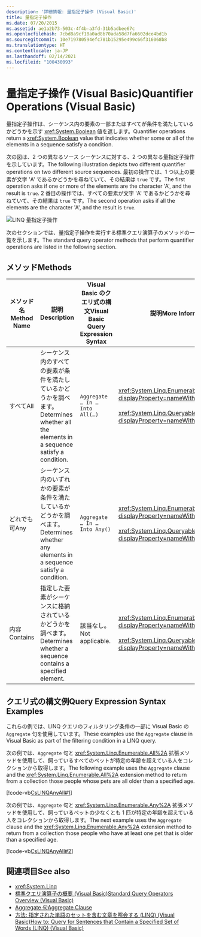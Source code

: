 ```yaml
---
description: '詳細情報: 量指定子操作 (Visual Basic)'
title: 量指定子操作
ms.date: 07/20/2015
ms.assetid: ae1a2b73-503c-4f4b-a3fd-31b5adbee67c
ms.openlocfilehash: 7cbd8a9cf18a0ad8b70ada58d7fa6602dce4bd1b
ms.sourcegitcommit: 10e719780594efc781b15295e499c66f316068b8
ms.translationtype: HT
ms.contentlocale: ja-JP
ms.lasthandoff: 02/14/2021
ms.locfileid: "100430093"
---
```

# <a name="quantifier-operations-visual-basic"></a><span data-ttu-id="36616-103">量指定子操作 (Visual Basic)</span><span class="sxs-lookup"><span data-stu-id="36616-103">Quantifier Operations (Visual Basic)</span></span>

<span data-ttu-id="36616-104">量指定子操作は、シーケンス内の要素の一部またはすべてが条件を満たしているかどうかを示す <xref:System.Boolean> 値を返します。</span><span class="sxs-lookup"><span data-stu-id="36616-104">Quantifier operations return a <xref:System.Boolean> value that indicates whether some or all of the elements in a sequence satisfy a condition.</span></span>  
  
 <span data-ttu-id="36616-105">次の図は、2 つの異なるソース シーケンスに対する、2 つの異なる量指定子操作を示しています。</span><span class="sxs-lookup"><span data-stu-id="36616-105">The following illustration depicts two different quantifier operations on two different source sequences.</span></span> <span data-ttu-id="36616-106">最初の操作では、1 つ以上の要素が文字 'A' であるかどうかを尋ねていて、その結果は `true` です。</span><span class="sxs-lookup"><span data-stu-id="36616-106">The first operation asks if one or more of the elements are the character 'A', and the result is `true`.</span></span> <span data-ttu-id="36616-107">2 番目の操作では、すべての要素が文字 'A' であるかどうかを尋ねていて、その結果は `true` です。</span><span class="sxs-lookup"><span data-stu-id="36616-107">The second operation asks if all the elements are the character 'A', and the result is `true`.</span></span>  
  
 ![LINQ 量指定子操作](./media/quantifier-operations/linq-quantifier-operations.png)  
  
 <span data-ttu-id="36616-109">次のセクションでは、量指定子操作を実行する標準クエリ演算子のメソッドの一覧を示します。</span><span class="sxs-lookup"><span data-stu-id="36616-109">The standard query operator methods that perform quantifier operations are listed in the following section.</span></span>  
  
## <a name="methods"></a><span data-ttu-id="36616-110">メソッド</span><span class="sxs-lookup"><span data-stu-id="36616-110">Methods</span></span>  
  
|<span data-ttu-id="36616-111">メソッド名</span><span class="sxs-lookup"><span data-stu-id="36616-111">Method Name</span></span>|<span data-ttu-id="36616-112">説明</span><span class="sxs-lookup"><span data-stu-id="36616-112">Description</span></span>|<span data-ttu-id="36616-113">Visual Basic のクエリ式の構文</span><span class="sxs-lookup"><span data-stu-id="36616-113">Visual Basic Query Expression Syntax</span></span>|<span data-ttu-id="36616-114">説明</span><span class="sxs-lookup"><span data-stu-id="36616-114">More Information</span></span>|  
|-----------------|-----------------|------------------------------------------|----------------------|  
|<span data-ttu-id="36616-115">すべて</span><span class="sxs-lookup"><span data-stu-id="36616-115">All</span></span>|<span data-ttu-id="36616-116">シーケンス内のすべての要素が条件を満たしているかどうかを調べます。</span><span class="sxs-lookup"><span data-stu-id="36616-116">Determines whether all the elements in a sequence satisfy a condition.</span></span>|`Aggregate … In … Into All(…)`|<xref:System.Linq.Enumerable.All%2A?displayProperty=nameWithType><br /><br /> <xref:System.Linq.Queryable.All%2A?displayProperty=nameWithType>|  
|<span data-ttu-id="36616-117">どれでも可</span><span class="sxs-lookup"><span data-stu-id="36616-117">Any</span></span>|<span data-ttu-id="36616-118">シーケンス内のいずれかの要素が条件を満たしているかどうかを調べます。</span><span class="sxs-lookup"><span data-stu-id="36616-118">Determines whether any elements in a sequence satisfy a condition.</span></span>|`Aggregate … In … Into Any()`|<xref:System.Linq.Enumerable.Any%2A?displayProperty=nameWithType><br /><br /> <xref:System.Linq.Queryable.Any%2A?displayProperty=nameWithType>|  
|<span data-ttu-id="36616-119">内容</span><span class="sxs-lookup"><span data-stu-id="36616-119">Contains</span></span>|<span data-ttu-id="36616-120">指定した要素がシーケンスに格納されているかどうかを調べます。</span><span class="sxs-lookup"><span data-stu-id="36616-120">Determines whether a sequence contains a specified element.</span></span>|<span data-ttu-id="36616-121">該当なし。</span><span class="sxs-lookup"><span data-stu-id="36616-121">Not applicable.</span></span>|<xref:System.Linq.Enumerable.Contains%2A?displayProperty=nameWithType><br /><br /> <xref:System.Linq.Queryable.Contains%2A?displayProperty=nameWithType>|  
  
## <a name="query-expression-syntax-examples"></a><span data-ttu-id="36616-122">クエリ式の構文例</span><span class="sxs-lookup"><span data-stu-id="36616-122">Query Expression Syntax Examples</span></span>  

 <span data-ttu-id="36616-123">これらの例では、LINQ クエリのフィルタリング条件の一部に Visual Basic の `Aggregate` 句を使用しています。</span><span class="sxs-lookup"><span data-stu-id="36616-123">These examples use the `Aggregate` clause in Visual Basic as part of the filtering condition in a LINQ query.</span></span>  
  
 <span data-ttu-id="36616-124">次の例では、`Aggregate` 句と <xref:System.Linq.Enumerable.All%2A> 拡張メソッドを使用して、飼っているすべてのペットが特定の年齢を超えている人をコレクションから取得します。</span><span class="sxs-lookup"><span data-stu-id="36616-124">The following example uses the `Aggregate` clause and the <xref:System.Linq.Enumerable.All%2A> extension method to return from a collection those people whose pets are all older than a specified age.</span></span>  
  
 [!code-vb[CsLINQAnyAll#1](~/samples/snippets/visualbasic/VS_Snippets_VBCSharp/CsLINQAnyAll/VB/AnyAll.vb#1)]  
  
 <span data-ttu-id="36616-125">次の例では、`Aggregate` 句と <xref:System.Linq.Enumerable.Any%2A> 拡張メソッドを使用して、飼っているペットの少なくとも 1 匹が特定の年齢を超えている人をコレクションから取得します。</span><span class="sxs-lookup"><span data-stu-id="36616-125">The next example uses the `Aggregate` clause and the <xref:System.Linq.Enumerable.Any%2A> extension method to return from a collection those people who have at least one pet that is older than a specified age.</span></span>  
  
 [!code-vb[CsLINQAnyAll#2](~/samples/snippets/visualbasic/VS_Snippets_VBCSharp/CsLINQAnyAll/VB/AnyAll.vb#2)]  
  
## <a name="see-also"></a><span data-ttu-id="36616-126">関連項目</span><span class="sxs-lookup"><span data-stu-id="36616-126">See also</span></span>

- <xref:System.Linq>
- [<span data-ttu-id="36616-127">標準クエリ演算子の概要 (Visual Basic)</span><span class="sxs-lookup"><span data-stu-id="36616-127">Standard Query Operators Overview (Visual Basic)</span></span>](standard-query-operators-overview.md)
- [<span data-ttu-id="36616-128">Aggregate 句</span><span class="sxs-lookup"><span data-stu-id="36616-128">Aggregate Clause</span></span>](../../../language-reference/queries/aggregate-clause.md)
- [<span data-ttu-id="36616-129">方法: 指定された単語のセットを含む文章を照会する (LINQ) (Visual Basic)</span><span class="sxs-lookup"><span data-stu-id="36616-129">How to: Query for Sentences that Contain a Specified Set of Words (LINQ) (Visual Basic)</span></span>](how-to-query-for-sentences-that-contain-a-specified-set-of-words.md)
